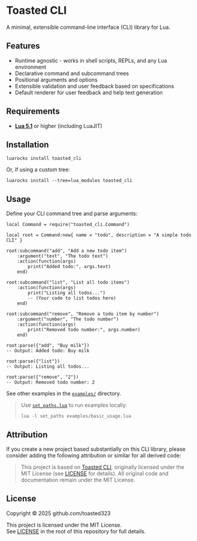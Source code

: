 # Toasted CLI

A minimal, extensible command-line interface (CLI) library for Lua.

## Features

- Runtime agnostic - works in shell scripts, REPLs, and any Lua environment
- Declarative command and subcommand trees
- Positional arguments and options
- Extensible validation and user feedback based on specifications
- Default renderer for user feedback and help text generation

## Requirements

- **[Lua 5.1](https://www.lua.org/versions.html#5.1)** or higher (including LuaJIT)

## Installation

```
luarocks install toasted_cli
```

Or, if using a custom tree:

```
luarocks install --tree=lua_modules toasted_cli
```

## Usage

Define your CLI command tree and parse arguments:

```
local Command = require("toasted_cli.Command")

local root = Command:new{ name = "todo", description = "A simple todo CLI" }

root:subcommand("add", "Add a new todo item")
    :argument("text", "The todo text")
    :action(function(args)
        print("Added todo:", args.text)
    end)
    
root:subcommand("list", "List all todo items")
    :action(function(args)
        print("Listing all todos...")
        -- (Your code to list todos here)
    end)

root:subcommand("remove", "Remove a todo item by number")
    :argument("number", "The todo number")
    :action(function(args)
        print("Removed todo number:", args.number)
    end)

root:parse({"add", "Buy milk"})
-- Output: Added todo: Buy milk

root:parse({"list"})
-- Output: Listing all todos...

root:parse({"remove", "2"})
-- Output: Removed todo number: 2
```

See other examples in the [`examples/`](examples/) directory.

> Use [`set_paths.lua`](set_paths.lua) to run examples locally:
>
> ```
> lua -l set_paths examples/basic_usage.lua
> ```

## Attribution

If you create a new project based substantially on this CLI library, please
consider adding the following attribution or similar for all derived code:

> This project is based on [Toasted CLI](https://github.com/toasted-mudlet/cli), originally
> licensed under the MIT License (see [LICENSE](LICENSE) for details). All
> original code and documentation remain under the MIT License.

## License

Copyright © 2025 github.com/toasted323

This project is licensed under the MIT License.  
See [LICENSE](LICENSE) in the root of this repository for full details.
```
